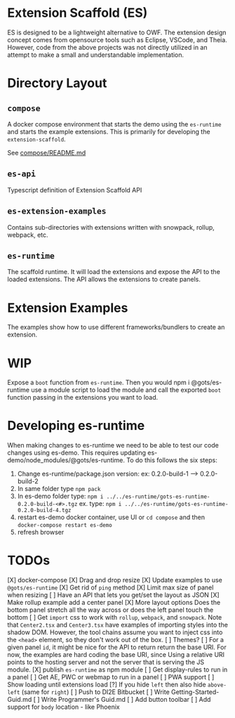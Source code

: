 # Extension Scaffold (ES)

ES is designed to be a lightweight alternative to OWF.
The extension design concept comes from opensource
tools such as Eclipse, VSCode, and Theia.
However, code from the above projects was not directly
utilized in an attempt to make a small and understandable implementation.

# Directory Layout

## `compose`

A docker compose environment that starts the demo 
using the `es-runtime` and starts the example extensions.
This is primarily for developing the `extension-scaffold`.

See [compose/README.md](compose/README.md)


## `es-api`

Typescript definition of Extension Scaffold API

## `es-extension-examples`

Contains sub-directories with extensions written with snowpack, rollup, webpack, etc.

## `es-runtime`

The scaffold runtime. It will load the extensions and expose the API to the loaded extensions.
The API allows the extensions to create panels.

# Extension Examples

The examples show how to use different frameworks/bundlers to create an extension.

# WIP

Expose a `boot` function from `es-runtime`. Then you would
npm i @gots/es-runtime
use a module script to load the module
and call the exported `boot` function passing
in the extensions you want to load.

# Developing es-runtime

When making changes to es-runtime we need to be able to test our code changes
using es-demo. This requires updating es-demo/node_modules/@gots/es-runtime.
To do this follows the six steps:
1) Change es-runtime/package.json version: ex: 0.2.0-build-1 --> 0.2.0-build-2
2) In same folder type `npm pack`
3) In es-demo folder type:
   `npm i ../../es-runtime/gots-es-runtime-0.2.0-build-<#>.tgz`
    ex. type:
    `npm i ../../es-runtime/gots-es-runtime-0.2.0-build-4.tgz`
4) restart es-demo docker container, use UI or `cd compose`
   and then `docker-compose restart es-demo`
5) refresh browser

# TODOs

[X] docker-compose
[X] Drag and drop resize
[X] Update examples to use `@gots/es-runtime`
[X] Get rid of `ping` method
[X] Limit max size of panel when resizing
[ ] Have an API that lets you get/set the layout as JSON
[X] Make rollup example add a center panel
[X] More layout options
    Does the bottom panel stretch all the way across or
    does the left panel touch the bottom
[ ] Get `import` css to work with `rollup`, `webpack`, and `snowpack`.
    Note that `Center2.tsx` and `Center3.tsx` have examples of importing styles
    into the shadow DOM. However, the tool chains assume you want to inject
    css into the `<head>` element, so they don't work out of the box.
[ ] Themes?
[ ] For a given panel `id`, it might be nice for the API to return return
    the base URI. For now, the examples are hard coding the base URI, since
    Using a relative URI points to the hosting server and not the server
    that is serving the JS module.
[X] publish `es-runtime` as npm module
[ ] Get display-rules to run in a panel
[ ] Get AE, PWC or webmap to run in a panel
[ ] PWA support
[ ] Show loading until extensions load
[?] If you hide `left` then also hide `above-left` (same for `right`)
[ ] Push to DI2E Bitbucket
[ ] Write Getting-Started-Guid.md
[ ] Write Programmer's Guid.md
[ ] Add button toolbar
[ ] Add support for `body` location - like Phoenix
